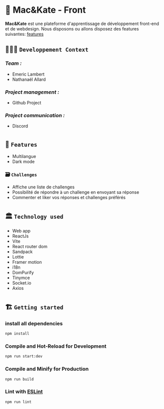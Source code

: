 # 🚀 Mac&Kate - Front

**Mac&Kate** est une plateforme d'apprentissage de développement front-end et de webdesign.
Nous disposons ou allons disposez des features suivantes: [features](#-features)


## 🧑🏽‍💻 `Developpement Context`

### _Team :_

- Emeric Lambert
- Nathanaël Allard

### _Project management :_

- Github Project

### _Project communication :_

- Discord

#

## 🧱 `Features`

- Multilangue
- Dark mode

### 🗃️ `Challenges`

- Affiche une liste de challenges
- Possibilité de répondre à un challenge en envoyant sa réponse
- Commenter et liker vos réponses et challenges préférés

#

## 🏛️ `Technology used`

- Web app
- ReactJs
- Vite
- React router dom
- Sandpack
- Lottie
- Framer motion
- i18n
- DomPurify
- Tinymce
- Socket.io
- Axios

#

## 🏗️ `Getting started`

### install all dependencies

```sh
npm install
```

### Compile and Hot-Reload for Development

```sh
npm run start:dev
```

### Compile and Minify for Production

```sh
npm run build
```

### Lint with [ESLint](https://eslint.org/)

```sh
npm run lint
```
